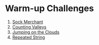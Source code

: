 # Warm-up Challenges

1. [Sock Merchant](https://www.hackerrank.com/challenges/sock-merchant)
2. [Counting Valleys](https://www.hackerrank.com/challenges/counting-valleys)
3. [Jumping on the Clouds](https://www.hackerrank.com/challenges/jumping-on-the-clouds)
4. [Repeated String](https://www.hackerrank.com/challenges/repeated-string)
